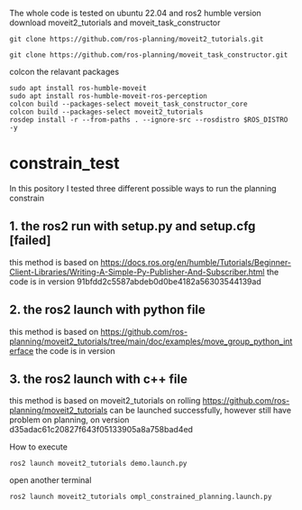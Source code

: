 The whole code is tested on ubuntu 22.04 and ros2 humble version
download moveit2_tutorials and moveit_task_constructor
```shell
git clone https://github.com/ros-planning/moveit2_tutorials.git
```
```shell
git clone https://github.com/ros-planning/moveit_task_constructor.git
```
colcon the relavant packages
```shell
sudo apt install ros-humble-moveit
sudo apt install ros-humble-moveit-ros-perception
colcon build --packages-select moveit_task_constructor_core
colcon build --packages-select moveit2_tutorials
rosdep install -r --from-paths . --ignore-src --rosdistro $ROS_DISTRO -y
```

# constrain_test
In this pository I tested three different possible ways to run the planning constrain
## 1. the ros2 run with setup.py and setup.cfg [failed]
this method is based on 
https://docs.ros.org/en/humble/Tutorials/Beginner-Client-Libraries/Writing-A-Simple-Py-Publisher-And-Subscriber.html
the code is in version 91bfdd2c5587abdeb0d0be4182a56303544139ad

## 2. the ros2 launch with python file 
this method is based on 
https://github.com/ros-planning/moveit2_tutorials/tree/main/doc/examples/move_group_python_interface
the code is in version 

## 3. the ros2 launch with c++ file
this method is based on moveit2_tutorials on rolling
https://github.com/ros-planning/moveit2_tutorials
can be launched successfully, however still have problem on planning, on version d35adac61c20827f643f05133905a8a758bad4ed

How to execute
```shell
ros2 launch moveit2_tutorials demo.launch.py
```
open another terminal
```shell
ros2 launch moveit2_tutorials ompl_constrained_planning.launch.py
```
